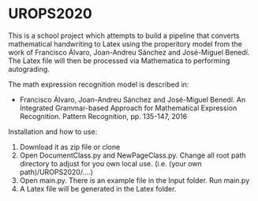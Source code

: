 # UROPS2020

This is a school project which attempts to build a pipeline that converts mathematical handwriting to Latex using the properitory model from the work of Francisco Álvaro, Joan-Andreu Sánchez and José-Miguel Benedí. The Latex file will then be processed via Mathematica to performing autograding.

The math expression recognition model is described in:
* Francisco Álvaro, Joan-Andreu Sánchez and José-Miguel Benedí. An Integrated Grammar-based Approach for Mathematical Expression Recognition. Pattern Recognition, pp. 135-147, 2016

Installation and how to use:
1. Download it as zip file or clone
2. Open DocumentClass.py and NewPageClass.py. Change all root path directory to adjust for you own local use. (i.e. (your own path)/UROPS2020/....) 
3. Open main.py. There is an example file in the Input folder. Run main.py
4. A Latex file will be generated in the Latex folder. 
